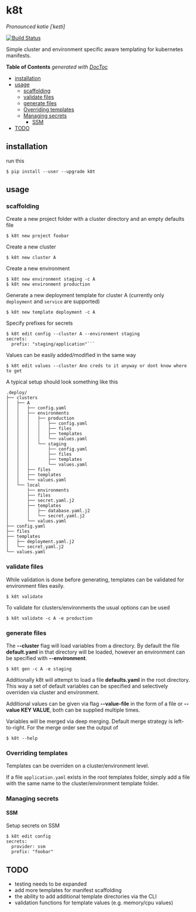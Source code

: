 # k8t

*Pronounced katie [ˈkeɪti]*

[![Build Status](https://jenkins.ci.flfinteche.de/buildStatus/icon?job=DevOps%2Fk8t%2Fmaster)](https://jenkins.ci.flfinteche.de/job/DevOps/job/k8t/job/master/)

Simple cluster and environment specific aware templating for kubernetes manifests.

<!-- START doctoc generated TOC please keep comment here to allow auto update -->
<!-- DON'T EDIT THIS SECTION, INSTEAD RE-RUN doctoc TO UPDATE -->
**Table of Contents**  *generated with [DocToc](https://github.com/thlorenz/doctoc)*

- [installation](#installation)
- [usage](#usage)
  - [scaffolding](#scaffolding)
  - [validate files](#validate-files)
  - [generate files](#generate-files)
  - [Overriding templates](#overriding-templates)
  - [Managing secrets](#managing-secrets)
    - [SSM](#ssm)
- [TODO](#todo)

<!-- END doctoc generated TOC please keep comment here to allow auto update -->

## installation

run this

```
$ pip install --user --upgrade k8t
```

## usage

### scaffolding

Create a new project folder with a cluster directory and an empty defaults file

```
$ k8t new project foobar
```

Create a new cluster

```
$ k8t new cluster A
```

Create a new environment

```
$ k8t new environment staging -c A
$ k8t new environment production

```
Generate a new deployment template for cluster A (currently only `deployment` and `service` are supported)

```
$ k8t new template deployment -c A
```

Specify prefixes for secrets

```
$ k8t edit config --cluster A --environment staging
secrets:
  prefix: "staging/application"```
```

Values can be easily added/modified in the same way

```
$ k8t edit values --cluster Ano creds to it anyway or dont know where to get
```

A typical setup should look something like this

```
.deploy/
├── clusters
│   ├── A
│   │   ├── config.yaml
│   │   ├── environments
│   │   │   ├── production
│   │   │   │   ├── config.yaml
│   │   │   │   ├── files
│   │   │   │   ├── templates
│   │   │   │   └── values.yaml
│   │   │   └── staging
│   │   │       ├── config.yaml
│   │   │       ├── files
│   │   │       ├── templates
│   │   │       └── values.yaml
│   │   ├── files
│   │   ├── templates
│   │   └── values.yaml
│   └── local
│       ├── environments
│       ├── files
│       ├── secret.yaml.j2
│       ├── templates
│       │   ├── database.yaml.j2
│       │   └── secret.yaml.j2
│       └── values.yaml
├── config.yaml
├── files
├── templates
│   ├── deployment.yaml.j2
│   └── secret.yaml.j2
└── values.yaml
```

### validate files

While validation is done before generating, templates can be validated for environment files easily.

```
$ k8t validate
```

To validate for clusters/environments the usual options can be used

```
$ k8t validate -c A -e production
```

### generate files

The **--cluster** flag will load variables from a directory. By default the file **default.yaml** in that directory will be
loaded, however an environment can be specified with **--environment**.

```
$ k8t gen -c A -e staging
```

Additionally k8t will attempt to load a file **defaults.yaml** in the root directory. This way a set of default
variables can be specified and selectively overriden via cluster and environment.

Additional values can be given via flag **--value-file** in the form of a file or **--value KEY VALUE**, both can be
supplied multiple times.

Variables will be merged via deep merging. Default merge strategy is left-to-right. For the merge order see the output of

```
$ k8t --help
```

### Overriding templates

Templates can be overriden on a cluster/environment level.

If a file `application.yaml` exists in the root templates folder, simply add a file with the same name to the
cluster/environment template folder.

### Managing secrets

#### SSM

Setup secrets on SSM
```
$ k8t edit config
secrets:
  provider: ssm
  prefix: "foobar"
  ```

## TODO

* testing needs to be expanded
* add more templates for manifest scaffolding
* the ability to add additional template directories via the CLI
* validation functions for template values (e.g. memory/cpu values)
